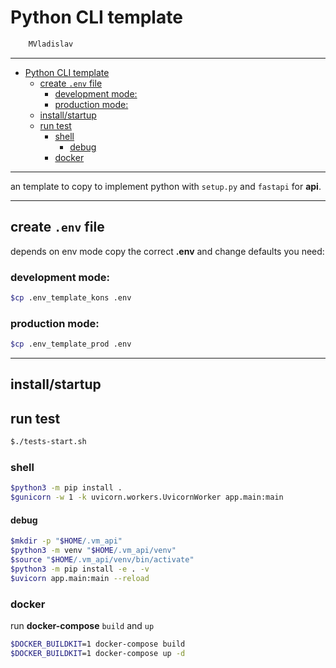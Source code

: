 # Python CLI template

```sh
    MVladislav
```

---

- [Python CLI template](#python-cli-template)
  - [create `.env` file](#create-env-file)
    - [development mode:](#development-mode)
    - [production mode:](#production-mode)
  - [install/startup](#installstartup)
  - [run test](#run-test)
    - [shell](#shell)
      - [debug](#debug)
    - [docker](#docker)

---

an template to copy to implement python with `setup.py` and `fastapi` for **api**.

---

## create `.env` file

depends on env mode copy the correct **.env** and change defaults you need:

### development mode:

```sh
$cp .env_template_kons .env
```

### production mode:

```sh
$cp .env_template_prod .env
```

---

## install/startup

## run test

```sh
$./tests-start.sh
```

### shell

```sh
$python3 -m pip install .
$gunicorn -w 1 -k uvicorn.workers.UvicornWorker app.main:main
```

#### debug

```sh
$mkdir -p "$HOME/.vm_api"
$python3 -m venv "$HOME/.vm_api/venv"
$source "$HOME/.vm_api/venv/bin/activate"
$python3 -m pip install -e . -v
$uvicorn app.main:main --reload
```

### docker

run **docker-compose** `build` and `up`

```sh
$DOCKER_BUILDKIT=1 docker-compose build
$DOCKER_BUILDKIT=1 docker-compose up -d
```
